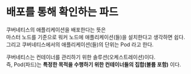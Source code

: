 # 배포를 통해 확인하는 파드 
 
쿠버네티스의 애플리케이션을 배포한다는 뜻은    
마스터 노드를 기준으로 워커 노드에 애플리케이션(들)을 설치한다고 생각하면 쉽다.     
그리고 쿠버네티스에서의 애플리케이션(들)의 단위는 Pod 라고 한다.    
 
쿠버네티스는 컨테이너를 관리하기 위한 솔루션(오케스트레이션)이다.     
즉, Pod(파드)는 **특정한 목적을 수행하기 위한 컨테이너들의 집합(볼륨 포함)** 이다.     



